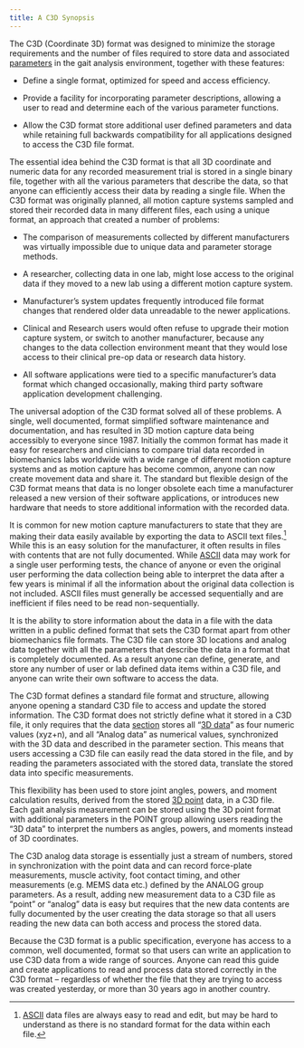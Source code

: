 ```yaml
---
title: A C3D Synopsis
---
```


The C3D (Coordinate 3D) format was designed to minimize the storage requirements and the number of files required to store data and associated [parameters](/glossary-of-terms#parameters) in the gait analysis environment, together with these features:

- Define a single format, optimized for speed and access efficiency.

- Provide a facility for incorporating parameter descriptions, allowing a user to read and determine each of the various parameter functions.

- Allow the C3D format store additional user defined parameters and data while retaining full backwards compatibility for all applications designed to access the C3D file format.

The essential idea behind the C3D format is that all 3D coordinate and numeric data for any recorded measurement trial is stored in a single binary file, together with all the various parameters that describe the data, so that anyone can efficiently access their data by reading a single file.  When the C3D format was originally planned, all motion capture systems sampled and stored their recorded data in many different files, each using a unique format, an approach that created a number of problems:

- The comparison of measurements collected by different manufacturers was virtually impossible due to unique data and parameter storage methods.

- A researcher, collecting data in one lab, might lose access to the original data if they moved to a new lab using a different motion capture system.

- Manufacturer’s system updates frequently introduced file format changes that rendered older data unreadable to the newer applications.

- Clinical and Research users would often refuse to upgrade their motion capture system, or switch to another manufacturer, because any changes to the data collection environment meant that they would lose access to their clinical pre-op data or research data history.

- All software applications were tied to a specific manufacturer’s data format which changed occasionally, making third party software application development challenging.

The universal adoption of the C3D format solved all of these problems.  A single, well documented, format simplified software maintenance and documentation, and has resulted in 3D motion capture data being accessibly to everyone since 1987.  Initially the common format has made it easy for researchers and clinicians to compare trial data recorded in biomechanics labs worldwide with a wide range of different motion capture systems and as motion capture has become common, anyone can now create movement data and share it.  The standard but flexible design of the C3D format means that data is no longer obsolete each time a manufacturer released a new version of their software applications, or introduces new hardware that needs to store additional information with the recorded data.

It is common for new motion capture manufacturers to state that they are making their data easily available by exporting the data to ASCII text files.[^1]  While this is an easy solution for the manufacturer, it often results in files with contents that are not fully documented.  While [ASCII](/glossary-of-terms#ascii) data may work for a single user performing tests, the chance of anyone or even the original user performing the data collection being able to interpret the data after a few years is minimal if all the information about the original data collection is not included.  ASCII files must generally be accessed sequentially and are inefficient if files need to be read non-sequentially.

It is the ability to store information about the data in a file with the data written in a public defined format that sets the C3D format apart from other biomechanics file formats.  The C3D file can store 3D locations and analog data together with all the parameters that describe the data in a format that is completely documented.  As a result anyone can define, generate, and store any number of user or lab defined data items within a C3D file, and anyone can write their own software to access the data.

The C3D format defines a standard file format and structure, allowing anyone opening a standard C3D file to access and update the stored information.  The C3D format does not strictly define what it stored in a C3D file, it only requires that the data [section](/glossary-of-terms#section) stores all “[3D data](/glossary-of-terms#3d-data)” as four numeric values (xyz+n), and all “Analog data” as numerical values, synchronized with the 3D data and described in the parameter section.  This means that users accessing a C3D file can easily read the data stored in the file, and by reading the parameters associated with the stored data, translate the stored data into specific measurements.

This flexibility has been used to store joint angles, powers, and moment calculation results, derived from the stored [3D point](/glossary-of-terms#3d-point) data, in a C3D file.  Each gait analysis measurement can be stored using the 3D point format with additional parameters in the POINT group allowing users reading the “3D data” to interpret the numbers as angles, powers, and moments instead of 3D coordinates.

The C3D analog data storage is essentially just a stream of numbers, stored in synchronization with the point data and can record force-plate measurements, muscle activity, foot contact timing, and other measurements (e.g. MEMS data etc.) defined by the ANALOG group parameters.  As a result, adding new measurement data to a C3D file as “point” or “analog” data is easy but requires that the new data contents are fully documented by the user creating the data storage so that all users reading the new data can both access and process the stored data.

Because the C3D format is a public specification, everyone has access to a common, well documented, format so that users can write an application to use C3D data from a wide range of sources.  Anyone can read this guide and create applications to read and process data stored correctly in the C3D format – regardless of whether the file that they are trying to access was created yesterday, or more than 30 years ago in another country.

[^1]: [ASCII](/glossary-of-terms#ascii) data files are always easy to read and edit, but may be hard to understand as there is no standard format for the data within each file.
